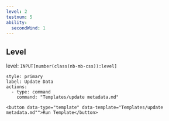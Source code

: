 ```yaml
---
level: 2
testnum: 5
ability:
  secondWind: 1
---
```

## Level
level: `INPUT[number(class(nb-mb-css)):level]`

```meta-bind-button
style: primary
label: Update Data
actions:
  - type: command
    command: "Templates/update metadata.md"
```


```meta-bind-js-view  
<button data-type="template" data-template="Templates/update metadata.md"">Run Template</button>
```
